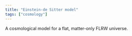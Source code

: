 ```yaml
---
title: "Einstein-de Sitter model"
tags: ["cosmology"]
--- 
```


A cosmological model for a flat, matter-only FLRW universe.